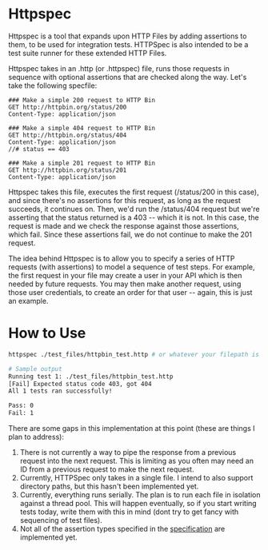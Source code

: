 # Httpspec

Httpspec is a tool that expands upon HTTP Files by adding assertions to them, to be used for integration tests. HTTPSpec is also intended
to be a test suite runner for these extended HTTP Files.

Httpspec takes in an .http (or .httpspec) file, runs those requests in sequence with optional assertions that are checked along the way. Let's take the following specfile:

```
### Make a simple 200 request to HTTP Bin
GET http://httpbin.org/status/200
Content-Type: application/json

### Make a simple 404 request to HTTP Bin
GET http://httpbin.org/status/404
Content-Type: application/json
//# status == 403

### Make a simple 201 request to HTTP Bin
GET http://httpbin.org/status/201
Content-Type: application/json
```

Httpspec takes this file, executes the first request (/status/200 in this case), and since there's no assertions for this request, as long as the request succeeds, it continues on. Then, we'd run the /status/404 request but we're asserting that the status returned is a 403 -- which it is not. In this case, the request is made and we check the response against those assertions, which fail. Since these assertions fail, we do not continue to make the 201 request.

The idea behind Httpspec is to allow you to specify a series of HTTP requests (with assertions) to model a sequence of test steps. For example, the first request in your file may create a user in your API which is then needed by future requests. You may then make another request, using those user credentials, to create an order for that user -- again, this is just an example.

# How to Use

```bash
httpspec ./test_files/httpbin_test.http # or whatever your filepath is to your .http or .httpspec file

# Sample output
Running test 1: ./test_files/httpbin_test.http
[Fail] Expected status code 403, got 404
All 1 tests ran successfully!

Pass: 0
Fail: 1
```

There are some gaps in this implementation at this point (these are things I plan to address):

1. There is not currently a way to pipe the response from a previous request into the next request. This is limiting as you often may need an ID from a previous request to make the next request.
2. Currently, HTTPSpec only takes in a single file. I intend to also support directory paths, but this hasn't been implemented yet.
3. Currently, everything runs serially. The plan is to run each file in isolation against a thread pool. This will happen eventually, so if you start writing tests today, write them with this in mind (dont try to get fancy with sequencing of test files).
4. Not all of the assertion types specified in the [specification](./HTTPSpec.md) are implemented yet.
